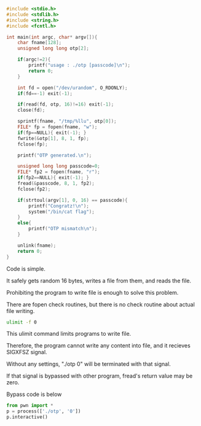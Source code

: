 ```C
#include <stdio.h>
#include <stdlib.h>
#include <string.h>
#include <fcntl.h>

int main(int argc, char* argv[]){
	char fname[128];
	unsigned long long otp[2];

	if(argc!=2){
		printf("usage : ./otp [passcode]\n");
		return 0;
	}

	int fd = open("/dev/urandom", O_RDONLY);
	if(fd==-1) exit(-1);

	if(read(fd, otp, 16)!=16) exit(-1);
	close(fd);

	sprintf(fname, "/tmp/%llu", otp[0]);
	FILE* fp = fopen(fname, "w");
	if(fp==NULL){ exit(-1); }
	fwrite(&otp[1], 8, 1, fp);
	fclose(fp);

	printf("OTP generated.\n");

	unsigned long long passcode=0;
	FILE* fp2 = fopen(fname, "r");
	if(fp2==NULL){ exit(-1); }
	fread(&passcode, 8, 1, fp2);
	fclose(fp2);

	if(strtoul(argv[1], 0, 16) == passcode){
		printf("Congratz!\n");
		system("/bin/cat flag");
	}
	else{
		printf("OTP mismatch\n");
	}

	unlink(fname);
	return 0;
}
```

Code is simple.

It safely gets random 16 bytes, writes a file from them, and reads the file.

Prohibiting the program to write file is enough to solve this problem.

There are fopen check routines, but there is no check routine about actual file writing.

```bash
ulimit -f 0
```

This ulimit command limits programs to write file.

Therefore, the program cannot write any content into file, and it recieves SIGXFSZ signal.

Without any settings, "./otp 0" will be terminated with that signal.

If that signal is bypassed with other program, fread's return value may be zero.

Bypass code is below

```python
from pwn import *
p = process(['./otp', '0'])
p.interactive()
```
